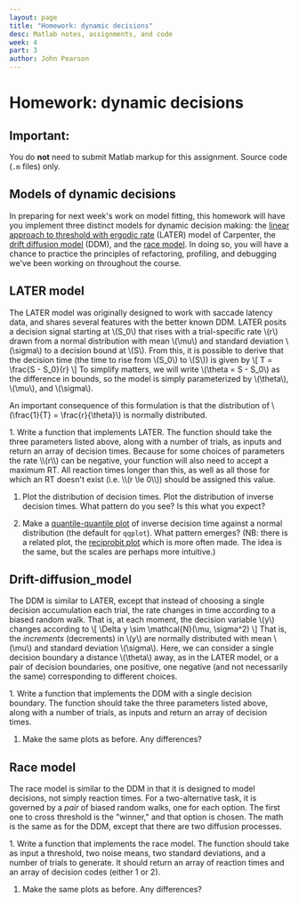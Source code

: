 ```yaml
---
layout: page
title: "Homework: dynamic decisions"
desc: Matlab notes, assignments, and code
week: 4
part: 3
author: John Pearson
---
```

# Homework: dynamic decisions

## Important:
You do **not** need to submit Matlab markup for this assignment. Source code (`.m` files) only.

## Models of dynamic decisions
In preparing for next week's work on model fitting, this homework will have you implement three distinct models for dynamic decision making: the [linear approach to threshold with ergodic rate](http://www.cudos.ac.uk/later.htm) (LATER) model of Carpenter, the [drift diffusion model](https://en.wikipedia.org/wiki/Two-alternative_forced_choice#Drift-diffusion_model) (DDM), and the [race model](https://en.wikipedia.org/wiki/Two-alternative_forced_choice#Race_model). In doing so, you will have a chance to practice the principles of refactoring, profiling, and debugging we've been working on throughout the course.

## LATER model
The LATER model was originally designed to work with saccade latency data, and shares several features with the better known DDM. LATER posits a decision signal starting at \\(S_0\\) that rises with a trial-specific rate \\(r\\) drawn from a normal distribution with mean \\(\mu\\) and standard deviation \\(\sigma\\) to a decision bound at \\(S\\). From this, it is possible to derive that the decision time (the time to rise from \\(S_0\\) to \\(S\\)) is given by
\\[
T = \frac{S - S_0}{r}
\\]
To simplify matters, we will write \\(\theta = S - S_0\\) as the difference in bounds, so the model is simply parameterized by \\(\theta\\), \\(\mu\\), and \\(\sigma\\).

An important consequence of this formulation is that the distribution of \\(\frac{1}{T} = \frac{r}{\theta}\\) is normally distributed.

<div class="question" markdown="1">
1. Write a function that implements LATER. The function should take the three parameters listed above, along with a number of trials, as inputs and return an array of decision times. Because for some choices of parameters the rate \\(r\\) can be negative, your function will also need to accept a maximum RT. All reaction times longer than this, as well as all those for which an RT doesn't exist (i.e. \\(r \le 0\\)) should be assigned this value.

1. Plot the distribution of decision times. Plot the distribution of inverse decision times. What pattern do you see? Is this what you expect?

1. Make a [quantile-quantile plot](https://en.wikipedia.org/wiki/Q%E2%80%93Q_plot) of inverse decision time against a normal distribution (the default for `qqplot`). What pattern emerges? (NB: there is a related plot, the [reciprobit plot](http://www.neural-code.com/index.php/tutorials/action/reaction-time/83-reciprobit-distribution) which is more often made. The idea is the same, but the scales are perhaps more intuitive.)
</div>

## Drift-diffusion_model
The DDM is similar to LATER, except that instead of choosing a single decision accumulation each trial, the rate changes in time according to a biased random walk. That is, at each moment, the decision variable \\(y\\) changes according to
\\[
\Delta y \sim \mathcal{N}(\mu, \sigma^2)
\\]
That is, the *increments* (decrements) in \\(y\\) are normally distributed with mean \\(\mu\\) and standard deviation \\(\sigma\\). Here, we can consider a single decision boundary a distance \\(\theta\\) away, as in the LATER model, or a pair of decision boundaries, one positive, one negative (and not necessarily the same) corresponding to different choices.

<div class="question" markdown="1">
1. Write a function that implements the DDM with a single decision boundary. The function should take the three parameters listed above, along with a number of trials, as inputs and return an array of decision times.

1. Make the same plots as before. Any differences?
</div>

## Race model
The race model is similar to the DDM in that it is designed to model decisions, not simply reaction times. For a two-alternative task, it is governed by a *pair* of biased random walks, one for each option. The first one to cross threshold is the "winner," and that option is chosen. The math is the same as for the DDM, except that there are two diffusion processes.

<div class="question" markdown="1">
1. Write a function that implements the race model. The function should take as input a threshold, two noise means, two standard deviations, and a number of trials to generate. It should return an array of reaction times and an array of decision codes (either 1 or 2).

1. Make the same plots as before. Any differences?
</div>
